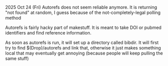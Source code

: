 2025 Oct 24 (Fri) Autorefs does not seem reliable anymore. It is returning "not found" at random, I guess because of the not-completely-legal polling method

Autorefs is fairly hacky part of makestuff. It is meant to take DOI or pubmed identifiers and find reference information.

As soon as autorefs is run, it will set up a directory called bibdir. It will first try to find $(Drop)/autorefs and link that, otherwise it just makes something local that may eventually get annoying (because people will keep pulling the same stuff)
